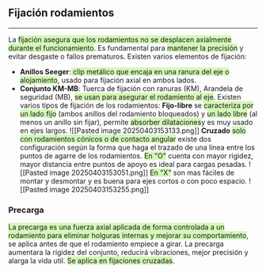 ## Fijación rodamientos
---
La <span style="background:#d3f8b6">fijación asegura que los rodamientos no se desplacen axialmente durante el funcionamiento</span>. Es fundamental para <span style="background:#d3f8b6">mantener la precisión</span> y evitar desgaste o fallos prematuros. Existen varios elementos de fijación:
- **Anillos Seeger**:<span style="background:#d3f8b6"> clip metálico que encaja en una ranura del eje o alojamiento</span>, usado para fijación axial en ambos lados.
- **Conjunto KM-MB**: Tuerca de fijación con ranuras (KM), Arandela de seguridad (MB), <span style="background:#d3f8b6">se usan para asegurar el rodamiento al eje</span>.
Existen varios tipos de fijación de los rodamientos:
**Fijo-libre** se <span style="background:#d3f8b6">caracteriza por un lado fijo</span> (ambos anillos del rodamiento bloqueados) y <span style="background:#d3f8b6">un lado libre</span> (al menos un anillo sin fijar), permite <span style="background:#d3f8b6">absorber dilataciones</span>y es muy usado en ejes largos. 
![[Pasted image 20250403153133.png]]
**Cruzado** <span style="background:#d3f8b6">solo con rodamientos cónicos o de contacto angular</span> existe dos configuración según la forma que haga el trazado de una linea entre los puntos de agarre de los rodamientos. 
<span style="background:#d3f8b6">En "O"</span> cuenta con mayor rigidez, mayor distancia entre puntos de apoyo es ideal para cargas pesadas.
![[Pasted image 20250403153051.png]]
<span style="background:#d3f8b6">En "X"</span> son mas fáciles de montar y desmontar y es buena para ejes cortos o con poco espacio.
![[Pasted image 20250403153255.png]]
### Precarga
<span style="background:#d3f8b6">La precarga es una fuerza axial aplicada de forma controlada a un rodamiento para eliminar holguras internas y mejorar su comportamiento</span>, se aplica antes de que el rodamiento empiece a girar. La precarga aumentara la rigidez del conjunto, reducirá vibraciones, mejor precisión y alarga la vida util. <span style="background:#d3f8b6">Se aplica en fijaciones cruzadas</span>.
